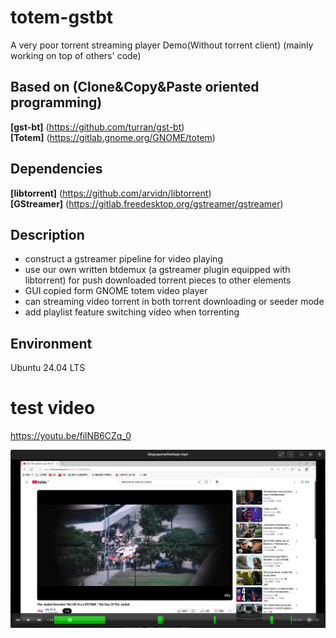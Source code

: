 # totem-gstbt
A very poor torrent streaming player Demo(Without torrent client) (mainly working on top of others' code)

## Based on (Clone&Copy&Paste oriented programming)
**[gst-bt]** (https://github.com/turran/gst-bt)<br>
**[Totem]**  (https://gitlab.gnome.org/GNOME/totem)  

## Dependencies
**[libtorrent]** (https://github.com/arvidn/libtorrent)<br>
**[GStreamer]** (https://gitlab.freedesktop.org/gstreamer/gstreamer)


## Description
- construct a gstreamer pipeline for video playing
- use our own written btdemux (a gstreamer plugin equipped with libtorrent) for push downloaded torrent pieces to other elements
- GUI copied form GNOME totem video player
- can streaming video torrent in both torrent downloading or seeder mode
- add playlist feature switching video when torrenting

## Environment 
Ubuntu 24.04 LTS

# test video
https://youtu.be/filNB6CZq_0

![](https://github.com/xiongxijie/totem-gstbt/blob/main/test-video/Screenshot%20from%202025-03-15%2008-18-12.png)
